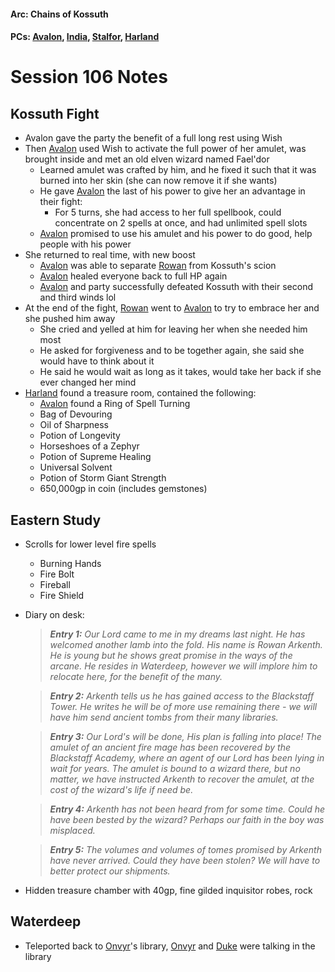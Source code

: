 #### Arc: Chains of Kossuth
#### PCs: [Avalon](PCs/Current/Avalon.md), [India](PCs/Current/India.md), [Stalfor](PCs/Current/Stalfor.md), [Harland](PCs/Current/Harland.md)

# Session 106 Notes
## Kossuth Fight
- Avalon gave the party the benefit of a full long rest using Wish
- Then [Avalon](PCs/Current/Avalon.md) used Wish to activate the full power of her amulet, was brought inside and met an old elven wizard named Fael'dor
	- Learned amulet was crafted by him, and he fixed it such that it was burned into her skin (she can now remove it if she wants)
	- He gave [Avalon](PCs/Current/Avalon.md) the last of his power to give her an advantage in their fight:
		- For 5 turns, she had access to her full spellbook, could concentrate on 2 spells at once, and had unlimited spell slots
	- [Avalon](PCs/Current/Avalon.md) promised to use his amulet and his power to do good, help people with his power
- She returned to real time, with new boost
	- [Avalon](PCs/Current/Avalon.md) was able to separate [Rowan](NPCs/Living/Rowan.md) from Kossuth's scion
	- [Avalon](PCs/Current/Avalon.md) healed everyone back to full HP again
	- [Avalon](PCs/Current/Avalon.md) and party successfully defeated Kossuth with their second and third winds lol
- At the end of the fight, [Rowan](NPCs/Living/Rowan.md) went to [Avalon](PCs/Current/Avalon.md) to try to embrace her and she pushed him away
	- She cried and yelled at him for leaving her when she needed him most
	- He asked for forgiveness and to be together again, she said she would have to think about it
	- He said he would wait as long as it takes, would take her back if she ever changed her mind
- [Harland](PCs/Current/Harland.md) found a treasure room, contained the following:
	- [Avalon](PCs/Current/Avalon.md) found a Ring of Spell Turning 
	- Bag of Devouring
	- Oil of Sharpness
	- Potion of Longevity
	- Horseshoes of a Zephyr
	- Potion of Supreme Healing
	- Universal Solvent
	- Potion of Storm Giant Strength
	- 650,000gp in coin (includes gemstones)

## Eastern Study
- Scrolls for lower level fire spells
	- Burning Hands
	- Fire Bolt
	- Fireball
	- Fire Shield
- Diary on desk:
	> ***Entry 1:***
			*Our Lord came to me in my dreams last night. He has welcomed another lamb into the fold. His name is Rowan Arkenth. He is young but he shows great promise in the ways of the arcane. He resides in Waterdeep, however we will implore him to relocate here, for the benefit of the many.*
	
	> ***Entry 2:***
			*Arkenth tells us he has gained access to the Blackstaff Tower. He writes he will be of more use remaining there - we will have him send ancient tombs from their many libraries.*
	
	> ***Entry 3:***
			*Our Lord's will be done, His plan is falling into place! The amulet of an ancient fire mage has been recovered by the Blackstaff Academy, where an agent of our Lord has been lying in wait for years. The amulet is bound to a wizard there, but no matter, we have instructed Arkenth to recover the amulet, at the cost of the wizard's life if need be.*
	
	> ***Entry 4:***
			*Arkenth has not been heard from for some time. Could he have been bested by the wizard? Perhaps our faith in the boy was misplaced.*

	> ***Entry 5:***
			*The volumes and volumes of tomes promised by Arkenth have never arrived. Could they have been stolen? We will have to better protect our shipments.*

- Hidden treasure chamber with 40gp, fine gilded inquisitor robes, rock

## Waterdeep
- Teleported back to [Onvyr](NPCs/Living/Onvyr.md)'s library, [Onvyr](NPCs/Living/Onvyr.md) and [Duke](NPCs/Living/Duke.md) were talking in the library